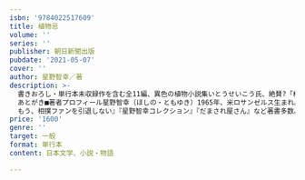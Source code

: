 ```yaml
---
isbn: '9784022517609'
title: 植物忌
volume: ''
series: ''
publisher: 朝日新聞出版
pubdate: '2021-05-07'
cover: ''
author: 星野智幸／著
description: >-
  書きおろし・単行本未収録作を含む全11編、異色の植物小説集いとうせいこう氏、絶賛?「植物へ植物へ、ヒトが溶けて滲み出す。これは多方向的で悦ばしい『変身』の群」アイビーを体に生やして着飾るうちに植物化した人間たちの幸福な未来を描いた「スキン・プランツ」、蜂起する植物たちと特殊工作員ネオ・ガーデナーが対峙する「始祖ダチュラ」等、11編。ヒトが植物の世界に取り込まれていく虚構に、現代社会への痛烈な批判を込める――。■収録作品避暑する木ディア・プルーデンス記憶する密林スキン・プランツぜんまいどおし植物転換手術を受けることを決めた元彼女へ、　思いとどまるよう説得する手紙ひとがたそう始祖ダチュラ踊る松桜源郷喋らんあまりの種―
  あとがき■著者プロフィール星野智幸（ほしの・ともゆき）1965年、米ロサンゼルス生まれ。早稲田大学卒。新聞社勤務を経て、1997年、『最後の吐息』が文藝賞を受賞しデビューする。2000年『目覚めよと人魚は歌う』で三島由紀夫賞、03年『ファンタジスタ』で野間文芸新人賞、11年『俺俺』で大江健三郎賞、15年『夜は終わらない』で読売文学賞、18年『?』で谷崎潤一郎賞を受賞。ほか『植物診断室』『呪文』『未来の記憶は蘭のなかで作られる』『のこった
  もう、相撲ファンを引退しない』『星野智幸コレクション』『だまされ屋さん』など著書多数。
price: '1600'
genre: ''
target: 一般
format: 単行本
content: 日本文学、小説・物語

---
```

